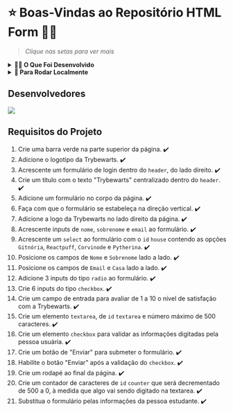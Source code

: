 # ⭐ Boas-Vindas ao Repositório HTML Form 🧙‍♀️
> *Clique nas setas para ver mais* 
<details>
<summary><strong>👩‍💻 O Que Foi Desenvolvido</strong></summary><br />

Foi desenvolvida uma página de formulário da Escola de Magia de Trybewarts, em que as pessoas estudantes poderão enviar seus feedbacks sobre ela.

![pagina-principal](https://github.com/leilaMoraes/Project-HTML-Form/assets/109045940/2fb573c7-8dbe-41c9-a238-778794f4f0c9)
</details>

<details>
<summary><strong>👀 Para Rodar Localmente</strong></summary><br />

1. Clone o repositório   
  `git clone git@github.com:leilaMoraes/Project-HTML-Form.git`
2. Navegue até a pasta do repositório clonado  
    `cd Project-HTML-Form`
3. Instale as dependências no diretório raiz  
  `npm install`
</details>

## Desenvolvedores
<a href="https://github.com/leilaMoraes/Project-HTML-Form/graphs/contributors">
  <img src="https://contrib.rocks/image?repo=leilaMoraes/Project-HTML-Form" />
</a>

## Requisitos do Projeto

1. Crie uma barra verde na parte superior da página. ✔️
2. Adicione o logotipo da Trybewarts. ✔️
3. Acrescente um formulário de login dentro do `header`, do lado direito. ✔️
4. Crie um título com o texto "Trybewarts" centralizado dentro do `header`. ✔️
5. Adicione um formulário no corpo da página. ✔️
6. Faça com que o formulário se estabeleça na direção vertical. ✔️
7. Adicione a logo da Trybewarts no lado direito da página. ✔️
8. Acrescente inputs de `nome`, `sobrenome` e `email` ao formulário. ✔️
9. Acrescente um `select` ao formulário com o `id` `house` contendo as opções `Gitnória`, `Reactpuff`, `Corvinode` e `Pytherina`. ✔️
10. Posicione os campos de `Nome` e `Sobrenome` lado a lado. ✔️
11. Posicione os campos de `Email` e `Casa` lado a lado. ✔️
12. Adicione 3 inputs do tipo `radio` ao formulário. ✔️
13. Crie 6 inputs do tipo `checkbox`. ✔️
14. Crie um campo de entrada para avaliar de 1 a 10 o nível de satisfação com a Trybewarts. ✔️
15. Crie um elemento `textarea`, de `id` `textarea` e número máximo de 500 caracteres. ✔️
16. Crie um elemento `checkbox` para validar as informações digitadas pela pessoa usuária. ✔️
17. Crie um botão de "Enviar" para submeter o formulário. ✔️
18. Habilite o botão "Enviar" após a validação do `checkbox`. ✔️
19. Crie um rodapé ao final da página. ✔️
20. Crie um contador de caracteres de `id` `counter` que será decrementado de 500 a 0, à medida que algo vai sendo digitado na textarea. ✔️
21. Substitua o formulário pelas informações da pessoa estudante. ✔️
